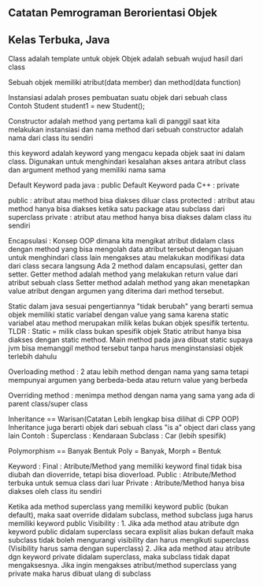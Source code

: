 ## Catatan Pemrograman Berorientasi Objek
## Kelas Terbuka, Java

Class adalah template untuk objek
Objek adalah sebuah wujud hasil dari class  

Sebuah objek memiliki atribut(data member) dan method(data function)  

Instansiasi adalah proses pembuatan suatu objek dari sebuah class <br />
Contoh Student student1 = new Student();  

Constructor adalah method yang pertama kali di panggil saat kita melakukan instansiasi dan nama method dari sebuah constructor adalah nama dari class itu sendiri

this keyword adalah keyword yang mengacu kepada objek saat ini dalam class. Digunakan untuk menghindari kesalahan akses antara atribut class dan argument method yang memiliki nama sama

Default Keyword pada java : public
Default Keyword pada C++ : private

public : atribut atau method bisa diakses diluar class
protected : atribut atau method hanya bisa diakses ketika satu package atau subclass dari superclass
private : atribut atau method hanya bisa diakses dalam class itu sendiri

Encapsulasi : Konsep OOP dimana kita mengikat atribut didalam class dengan method yang bisa mengolah data atribut tersebut dengan tujuan untuk menghindari class lain mengakses atau melakukan modifikasi data dari class secara langsung
Ada 2 method dalam encapsulasi, getter dan setter.
Getter method adalah method yang melakukan return value dari atribut sebuah class
Setter method adalah method yang akan menetapkan value atribut dengan argumen yang diterima dari method tersebut.

Static dalam java sesuai pengertiannya "tidak berubah" yang berarti semua objek memiliki static variabel dengan value yang sama karena static variabel atau method merupakan milik kelas bukan objek spesifik tertentu.
TLDR : Static = milik class bukan spesifik objek 
Static atribut hanya bisa diakses dengan static method.
Main method pada java dibuat static supaya jvm bisa memanggil method tersebut tanpa harus menginstansiasi objek terlebih dahulu

Overloading method : 2 atau lebih method dengan nama yang sama tetapi mempunyai argumen yang berbeda-beda atau return value yang berbeda

Overriding method : menimpa method dengan nama yang sama yang ada di parent class/super class  

Inheritance == Warisan(Catatan Lebih lengkap bisa dilihat di CPP OOP)
Inheritance juga berarti objek dari sebuah class "is a" object dari class yang lain
Contoh : 
    Superclass : Kendaraan 
    Subclass : Car (lebih spesifik)

Polymorphism == Banyak Bentuk
Poly = Banyak, Morph = Bentuk

Keyword : 
    Final   : Atribute/Method yang memiliki keyword final tidak bisa diubah dan dioverride, 
              tetapi bisa dioverload.
    Public  : Atribute/Method terbuka untuk semua class dari luar
    Private : Atribute/Method hanya bisa diakses oleh class itu sendiri

Ketika ada method superclass yang memiliki keyword public (bukan default), maka saat override didalam subclass,
method subclass juga harus memiliki keyword public
Visibility :
    1. Jika ada method atau atribute dgn keyword public didalam superclass secara explisit alias bukan default
       maka subclass tidak boleh mengurangi visibility dan harus mengikuti superclass (Visibility harus sama dengan superclass)
    2. Jika ada method atau atribute dgn keyword private didalam superclass, maka subclass tidak dapat mengaksesnya.
       Jika ingin mengakses atribut/method superclass yang private maka harus dibuat ulang di subclass
